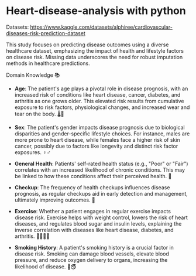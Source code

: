 # Heart-disease-analysis with python

Datasets: https://www.kaggle.com/datasets/alphiree/cardiovascular-diseases-risk-prediction-dataset

This study focuses on predicting disease outcomes using a diverse healthcare dataset, emphasizing the impact of health and lifestyle factors on disease risk. Missing data underscores the need for robust imputation methods in healthcare predictions.

Domain Knowledge 📚

- **Age**: The patient's age plays a pivotal role in disease prognosis, with an increased risk of conditions like heart disease, cancer, diabetes, and arthritis as one grows older. This elevated risk results from cumulative exposure to risk factors, physiological changes, and increased wear and tear on the body. 🌡️👴

- **Sex**: The patient's gender impacts disease prognosis due to biological disparities and gender-specific lifestyle choices. For instance, males are more prone to heart disease, while females face a higher risk of skin cancer, possibly due to factors like longevity and distinct risk factor exposures. ♀️♂️

- **General Health**: Patients' self-rated health status (e.g., "Poor" or "Fair") correlates with an increased likelihood of chronic conditions. This may be linked to how these conditions affect their perceived health. 💓

- **Checkup**: The frequency of health checkups influences disease prognosis, as regular checkups aid in early detection and management, ultimately improving outcomes. 🏥

- **Exercise**: Whether a patient engages in regular exercise impacts disease risk. Exercise helps with weight control, lowers the risk of heart diseases, and regulates blood sugar and insulin levels, explaining the inverse correlation with diseases like heart disease, diabetes, and arthritis. 🏃‍♂️🏋️‍♀️

- **Smoking History**: A patient's smoking history is a crucial factor in disease risk. Smoking can damage blood vessels, elevate blood pressure, and reduce oxygen delivery to organs, increasing the likelihood of disease. 🚬🚭
